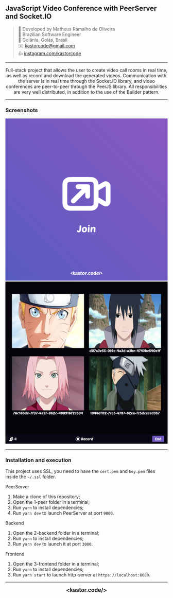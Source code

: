 ## JavaScript Video Conference with PeerServer and Socket.IO

> 👷 Developed by Matheus Ramalho de Oliveira  
🔨 Brazilian Software Engineer  
🏡 Goiânia, Goiás, Brasil  
✉️ kastorcode@gmail.com  
👍 [instagram.com/kastorcode](https://instagram.com/kastorcode)

---

<p align="center">
  Full-stack project that allows the user to create video call rooms in real time, as well as record and download the generated videos. Communication with the server is in real time through the Socket.IO library, and video conferences are peer-to-peer through the PeerJS library. All responsibilities are very well distributed, in addition to the use of the Builder pattern.
</p>

---

### Screenshots

<p align="center">
  <img src="screenshots/0.png" width="540" />
  <img src="screenshots/1.png" width="540" />
</p>

---

### Installation and execution

This project uses SSL, you need to have the `cert.pem` and `key.pem` files inside the `~/.ssl` folder.

PeerServer

1. Make a clone of this repository;
2. Open the 1-peer folder in a terminal;
3. Run `yarn` to install dependencies;
4. Run `yarn dev` to launch PeerServer at port `9000`.

Backend

1. Open the 2-backend folder in a terminal;
2. Run `yarn` to install dependencies;
3. Run `yarn dev` to launch it at port `3000`.

Frontend

1. Open the 3-frontend folder in a terminal;
2. Run `yarn` to install dependencies;
3. Run `yarn start` to launch http-server at `https://localhost:8080`.

---

<p align="center">
  <big><b>&lt;kastor.code/&gt;</b></big>
</p>